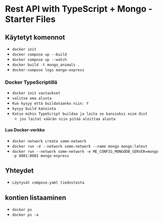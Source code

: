 # Rest API with TypeScript + Mongo - Starter Files

## Käytetyt komennot
- `docker init`
- `docker compose up --build`
- `docker compose up --watch`
- `docker build -t mongo_animals .`
- `docker-compose logs mongo-express`



### Docker TypeScriptillä
- `docker init vastaukset`
- `valitse oma alusta`
- `Kun kysyy että buildataanko niin: Y`
- `kysyy build kansiota`
- `Katso mihin TypeScript buildaa ja laita se kansioksi esim dist`
  - `jos laitat väärän niin pitää aloittaa alusta`


#### Luo Docker-verkko
- `docker network create some-network`
- `docker run -d --network some-network --name mongo mongo:latest`
- `docker run --network some-network -e ME_CONFIG_MONGODB_SERVER=mongo -p 8081:8081 mongo-express`


## Yhteydet
  - `Löytyvät compose.yaml tiedostosta`


## kontien listaaminen
- `docker ps`
- `docker ps -a`



